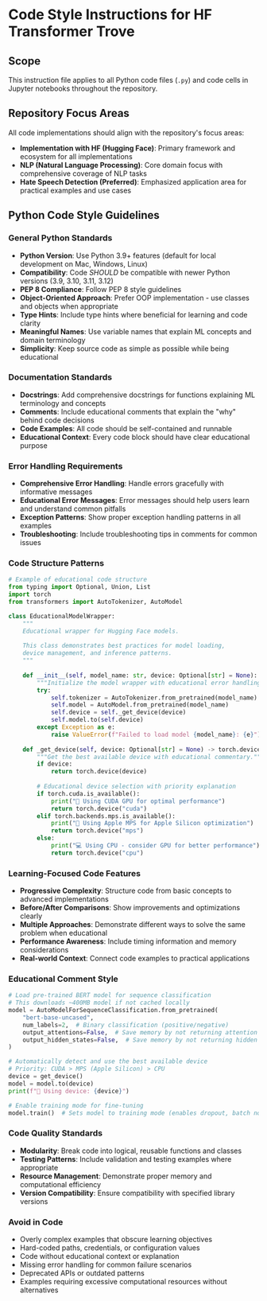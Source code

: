 # Code Style Instructions for HF Transformer Trove

## Scope
This instruction file applies to all Python code files (`.py`) and code cells in Jupyter notebooks throughout the repository.

## Repository Focus Areas
All code implementations should align with the repository's focus areas:
- **Implementation with HF (Hugging Face)**: Primary framework and ecosystem for all implementations
- **NLP (Natural Language Processing)**: Core domain focus with comprehensive coverage of NLP tasks
- **Hate Speech Detection (Preferred)**: Emphasized application area for practical examples and use cases

## Python Code Style Guidelines

### General Python Standards
- **Python Version**: Use Python 3.9+ features (default for local development on Mac, Windows, Linux)
- **Compatibility**: Code *SHOULD* be compatible with newer Python versions (3.9, 3.10, 3.11, 3.12)
- **PEP 8 Compliance**: Follow PEP 8 style guidelines
- **Object-Oriented Approach**: Prefer OOP implementation - use classes and objects when appropriate
- **Type Hints**: Include type hints where beneficial for learning and code clarity
- **Meaningful Names**: Use variable names that explain ML concepts and domain terminology
- **Simplicity**: Keep source code as simple as possible while being educational

### Documentation Standards
- **Docstrings**: Add comprehensive docstrings for functions explaining ML terminology and concepts
- **Comments**: Include educational comments that explain the "why" behind code decisions
- **Code Examples**: All code should be self-contained and runnable
- **Educational Context**: Every code block should have clear educational purpose

### Error Handling Requirements
- **Comprehensive Error Handling**: Handle errors gracefully with informative messages
- **Educational Error Messages**: Error messages should help users learn and understand common pitfalls
- **Exception Patterns**: Show proper exception handling patterns in all examples
- **Troubleshooting**: Include troubleshooting tips in comments for common issues

### Code Structure Patterns
```python
# Example of educational code structure
from typing import Optional, Union, List
import torch
from transformers import AutoTokenizer, AutoModel

class EducationalModelWrapper:
    """
    Educational wrapper for Hugging Face models.
    
    This class demonstrates best practices for model loading,
    device management, and inference patterns.
    """
    
    def __init__(self, model_name: str, device: Optional[str] = None):
        """Initialize the model wrapper with educational error handling."""
        try:
            self.tokenizer = AutoTokenizer.from_pretrained(model_name)
            self.model = AutoModel.from_pretrained(model_name)
            self.device = self._get_device(device)
            self.model.to(self.device)
        except Exception as e:
            raise ValueError(f"Failed to load model {model_name}: {e}")
    
    def _get_device(self, device: Optional[str] = None) -> torch.device:
        """Get the best available device with educational commentary."""
        if device:
            return torch.device(device)
        
        # Educational device selection with priority explanation
        if torch.cuda.is_available():
            print("🚀 Using CUDA GPU for optimal performance")
            return torch.device("cuda")
        elif torch.backends.mps.is_available():
            print("🍎 Using Apple MPS for Apple Silicon optimization")
            return torch.device("mps")
        else:
            print("💻 Using CPU - consider GPU for better performance")
            return torch.device("cpu")
```

### Learning-Focused Code Features
- **Progressive Complexity**: Structure code from basic concepts to advanced implementations
- **Before/After Comparisons**: Show improvements and optimizations clearly
- **Multiple Approaches**: Demonstrate different ways to solve the same problem when educational
- **Performance Awareness**: Include timing information and memory considerations
- **Real-world Context**: Connect code examples to practical applications

### Educational Comment Style
```python
# Load pre-trained BERT model for sequence classification
# This downloads ~400MB model if not cached locally
model = AutoModelForSequenceClassification.from_pretrained(
    "bert-base-uncased",
    num_labels=2,  # Binary classification (positive/negative)
    output_attentions=False,  # Save memory by not returning attention weights
    output_hidden_states=False,  # Save memory by not returning hidden states
)

# Automatically detect and use the best available device
# Priority: CUDA > MPS (Apple Silicon) > CPU
device = get_device()
model = model.to(device)
print(f"📱 Using device: {device}")

# Enable training mode for fine-tuning
model.train()  # Sets model to training mode (enables dropout, batch norm updates)
```

### Code Quality Standards
- **Modularity**: Break code into logical, reusable functions and classes
- **Testing Patterns**: Include validation and testing examples where appropriate
- **Resource Management**: Demonstrate proper memory and computational efficiency
- **Version Compatibility**: Ensure compatibility with specified library versions

### Avoid in Code
- Overly complex examples that obscure learning objectives
- Hard-coded paths, credentials, or configuration values
- Code without educational context or explanation
- Missing error handling for common failure scenarios
- Deprecated APIs or outdated patterns
- Examples requiring excessive computational resources without alternatives